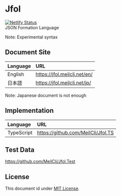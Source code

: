 # Jfol
[![Netlify Status](https://api.netlify.com/api/v1/badges/34139d6d-5995-4614-aa9f-54cbb53fe851/deploy-status)](https://app.netlify.com/sites/jfol/deploys)  
JSON Formation Language

Note: Experimental syntax

## Document Site
|Language|URL|
|:--|:--|
|English|https://jfol.meilcli.net/en/|
|日本語|https://jfol.meilcli.net/jp/|

Note: Japanese document is not enough

## Implementation
|Language|URL|
|:--|:--|
|TypeScript|https://github.com/MeilCli/Jfol.TS|

## Test Data
https://github.com/MeilCli/Jfol.Test

## License
This document id under [MIT License](LICENSE).
